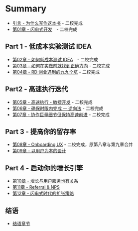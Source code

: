 # Summary

* [引言 - 为什么写作这本书](00.md) - 二校完成
* [第01章 - 闪电式开发](01.md)　- 二校完成

## Part 1 - 低成本实验测试 IDEA

* [第02章 - 如何低成本测试 IDEA](02.md)　- 二校完成
* [第03章 - 如何在实做前就找到正确方向](03.md) - 二校完成
* [第04章 - RD 创业遇到的九九个坑](04.md) - 二校完成

## Part2 - 高速执行迭代

* [第05章 - 高速执行 - 敏捷开发](05.md) - 二校完成
* [第06章 - 确保时限内完成 -- 逆向法](06.md) - 二校完成
* [第07章 - 协作巨量细节但保持高速前进](07.md) - 二校完成

## Part 3 - 提高你的留存率

* [第08章 - Onboarding UX](08.md) - 二校完成，原第八章与第九章合并
* [第09章 - 以用户为本的设计](09.md)

## Part 4 - 启动你的增长引擎

* [第10章 - 增长与用户服务也有关系](10.md)
* [第11章 - Referral & NPS ](11.md)
* [第12章 - 闪电式时代的扩张策略](12.md)

## 结语

* [结语章节](14.md)
